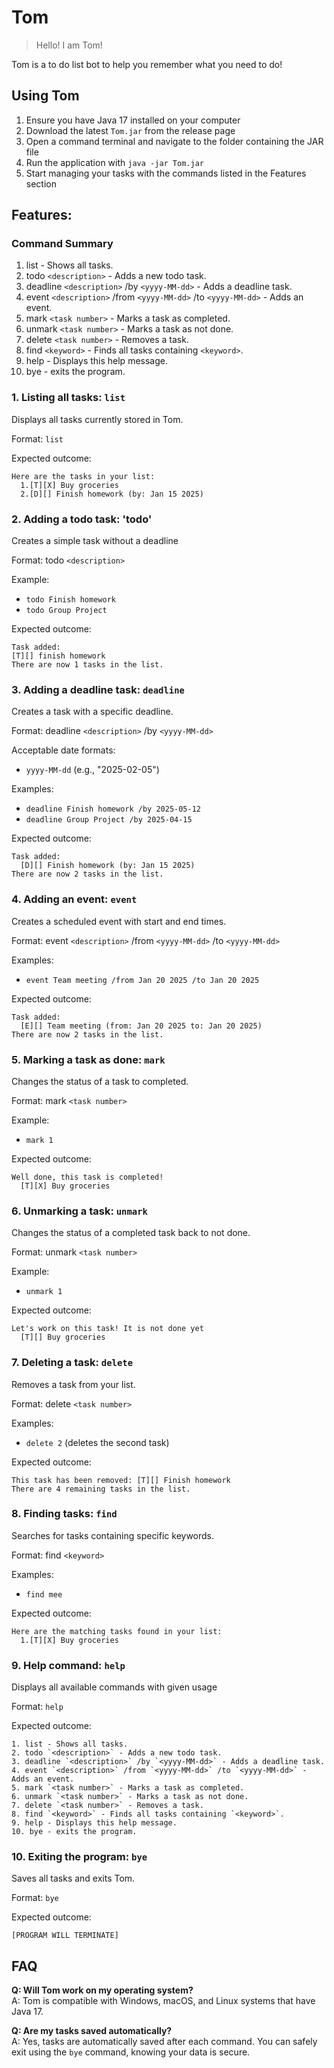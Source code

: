 # Tom

> Hello! I am Tom!

Tom is a to do list bot to help you remember what you need to do!

## Using Tom

1. Ensure you have Java 17 installed on your computer
2. Download the latest `Tom.jar` from the release page
3. Open a command terminal and navigate to the folder containing the JAR file
4. Run the application with `java -jar Tom.jar`
5. Start managing your tasks with the commands listed in the Features section

## Features:

### Command Summary
1. list - Shows all tasks.
2. todo `<description>` - Adds a new todo task.
3. deadline `<description>` /by `<yyyy-MM-dd>` - Adds a deadline task.
4. event `<description>` /from `<yyyy-MM-dd>` /to `<yyyy-MM-dd>` - Adds an event.
5. mark `<task number>` - Marks a task as completed.
6. unmark `<task number>` - Marks a task as not done.
7. delete `<task number>` - Removes a task.
8. find `<keyword>` - Finds all tasks containing `<keyword>`.
9. help - Displays this help message.
10. bye - exits the program. 

### 1. Listing all tasks: `list`

Displays all tasks currently stored in Tom.

Format: `list`

Expected outcome:
```
Here are the tasks in your list:
  1.[T][X] Buy groceries
  2.[D][] Finish homework (by: Jan 15 2025)
```

### 2. Adding a todo task: 'todo'

Creates a simple task without a deadline 

Format: todo `<description>`

Example: 
* `todo Finish homework`
* `todo Group Project`

Expected outcome: 
```
Task added:
[T][] finish homework
There are now 1 tasks in the list.
```

### 3. Adding a deadline task: `deadline`

Creates a task with a specific deadline.

Format: deadline `<description>` /by `<yyyy-MM-dd>`

Acceptable date formats:
* `yyyy-MM-dd` (e.g., "2025-02-05")

Examples:
* `deadline Finish homework /by 2025-05-12`
* `deadline Group Project /by 2025-04-15`

Expected outcome:
```
Task added: 
  [D][] Finish homework (by: Jan 15 2025)
There are now 2 tasks in the list.
```

### 4. Adding an event: `event`

Creates a scheduled event with start and end times.

Format: event `<description>` /from `<yyyy-MM-dd>` /to `<yyyy-MM-dd>` 

Examples:
* `event Team meeting /from Jan 20 2025 /to Jan 20 2025 `

Expected outcome:
```
Task added: 
  [E][] Team meeting (from: Jan 20 2025 to: Jan 20 2025)
There are now 2 tasks in the list.
```

### 5. Marking a task as done: `mark`

Changes the status of a task to completed.

Format: mark `<task number>`

Example:
* `mark 1`

Expected outcome:
```
Well done, this task is completed!
  [T][X] Buy groceries
```

### 6. Unmarking a task: `unmark`

Changes the status of a completed task back to not done.

Format: unmark `<task number>`

Example:
* `unmark 1`

Expected outcome:
```
Let's work on this task! It is not done yet
  [T][] Buy groceries
```

### 7. Deleting a task: `delete`

Removes a task from your list.

Format: delete `<task number>`

Examples:
* `delete 2` (deletes the second task)

Expected outcome:
```
This task has been removed: [T][] Finish homework
There are 4 remaining tasks in the list.
```

### 8. Finding tasks: `find`

Searches for tasks containing specific keywords.

Format: find `<keyword>`

Examples:
* `find mee`

Expected outcome:
```
Here are the matching tasks found in your list:
  1.[T][X] Buy groceries
```

### 9. Help command: `help`

Displays all available commands with given usage 

Format: `help`

Expected outcome:
```
1. list - Shows all tasks.
2. todo `<description>` - Adds a new todo task.
3. deadline `<description>` /by `<yyyy-MM-dd>` - Adds a deadline task.
4. event `<description>` /from `<yyyy-MM-dd>` /to `<yyyy-MM-dd>` - Adds an event.
5. mark `<task number>` - Marks a task as completed.
6. unmark `<task number>` - Marks a task as not done.
7. delete `<task number>` - Removes a task.
8. find `<keyword>` - Finds all tasks containing `<keyword>`.
9. help - Displays this help message.
10. bye - exits the program. 
```

### 10. Exiting the program: `bye`

Saves all tasks and exits Tom.

Format: `bye`

Expected outcome:
```
[PROGRAM WILL TERMINATE]
```

## FAQ

**Q: Will Tom work on my operating system?**  
A: Tom is compatible with Windows, macOS, and Linux systems that have Java 17.

**Q: Are my tasks saved automatically?**  
A: Yes, tasks are automatically saved after each command. You can safely exit using the `bye` command, knowing your data is secure.
